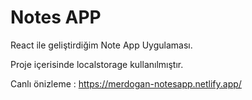 # Notes APP

React ile geliştirdiğim Note App Uygulaması.

Proje içerisinde localstorage kullanılmıştır.

Canlı önizleme : https://merdogan-notesapp.netlify.app/
